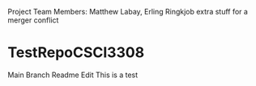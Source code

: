 
Project Team Members: Matthew Labay, Erling Ringkjob
extra stuff for a merger conflict
# TestRepoCSCI3308
Main Branch Readme Edit
   This is a test
